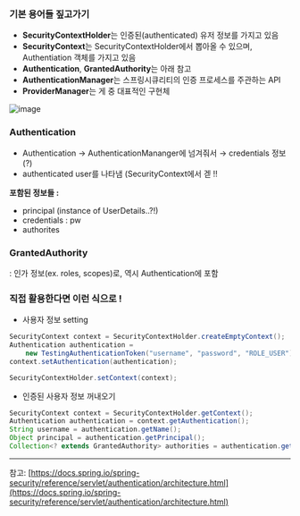 ### 기본 용어들 짚고가기

- **SecurityContextHolder**는 인증된(authenticated) 유저 정보를 가지고 있음
- **SecurityContext**는 SecurityContextHolder에서 뽑아올 수 있으며, Authentiation 객체를 가지고 있음
- **Authentication**, **GrantedAuthority**는 아래 참고
- **AuthenticationManager**는 스프링시큐리티의 인증 프로세스를 주관하는 API
- **ProviderManager**는 게 중 대표적인 구현체

![image](https://user-images.githubusercontent.com/57944099/173191044-96e66fde-1179-4fa9-9403-2409d5bb6ae2.png)

### Authentication

- Authentication → AuthenticationMananger에 넘겨줘서 → credentials 정보 (?)
- authenticated user를 나타냄 (SecurityContext에서 겓 !!

**포함된 정보들 :**

- principal (instance of UserDetails..?!)
- credentials : pw
- authorites

### GrantedAuthority

: 인가 정보(ex. roles, scopes)로, 역시 Authentication에 포함

### 직접 활용한다면 이런 식으로 !

- 사용자 정보 setting

```java
SecurityContext context = SecurityContextHolder.createEmptyContext(); 
Authentication authentication =
    new TestingAuthenticationToken("username", "password", "ROLE_USER"); 
context.setAuthentication(authentication);

SecurityContextHolder.setContext(context);
```

- 인증된 사용자 정보 꺼내오기

```java
SecurityContext context = SecurityContextHolder.getContext();
Authentication authentication = context.getAuthentication();
String username = authentication.getName();
Object principal = authentication.getPrincipal();
Collection<? extends GrantedAuthority> authorities = authentication.getAuthorities();
```

---

참고: [https://docs.spring.io/spring-security/reference/servlet/authentication/architecture.html](https://docs.spring.io/spring-security/reference/servlet/authentication/architecture.html)
